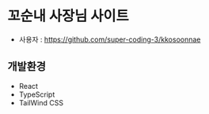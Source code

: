 # 꼬순내 사장님 사이트

- 사용자 : https://github.com/super-coding-3/kkosoonnae

## 개발환경

- React
- TypeScript
- TailWind CSS
